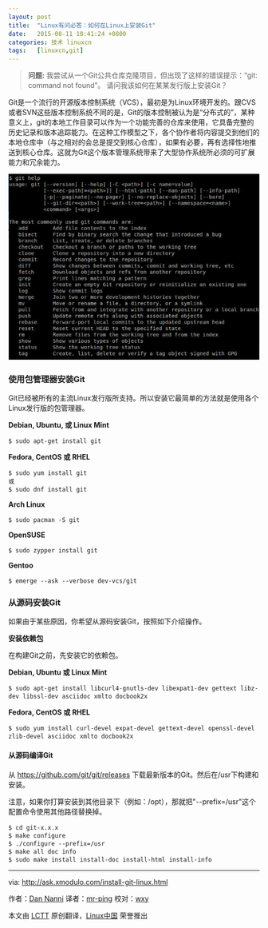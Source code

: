 ```yaml
---
layout: post
title:	"Linux有问必答：如何在Linux上安装Git"
date:	2015-08-11 10:41:24 +0800 
categories:	技术 linuxcn 
tags:	[linuxcn,git]
---
```




> 
> **问题:** 我尝试从一个Git公共仓库克隆项目，但出现了这样的错误提示：“git: command not found”。 请问我该如何在某某发行版上安装Git？
> 
> 
> 


Git是一个流行的开源版本控制系统（VCS），最初是为Linux环境开发的。跟CVS或者SVN这些版本控制系统不同的是，Git的版本控制被认为是“分布式的”，某种意义上，git的本地工作目录可以作为一个功能完善的仓库来使用，它具备完整的历史记录和版本追踪能力。在这种工作模型之下，各个协作者将内容提交到他们的本地仓库中（与之相对的会总是提交到核心仓库），如果有必要，再有选择性地推送到核心仓库。这就为Git这个版本管理系统带来了大型协作系统所必须的可扩展能力和冗余能力。


![](/Asserts/Images/album/201508/11/104131eabj44az8413veaa.jpg)


### 使用包管理器安装Git


Git已经被所有的主流Linux发行版所支持。所以安装它最简单的方法就是使用各个Linux发行版的包管理器。


**Debian, Ubuntu, 或 Linux Mint**



```
$ sudo apt-get install git

```

**Fedora, CentOS 或 RHEL**



```
$ sudo yum install git
或
$ sudo dnf install git

```

**Arch Linux**



```
$ sudo pacman -S git

```

**OpenSUSE**



```
$ sudo zypper install git

```

**Gentoo**



```
$ emerge --ask --verbose dev-vcs/git

```

### 从源码安装Git


如果由于某些原因，你希望从源码安装Git，按照如下介绍操作。


**安装依赖包**


在构建Git之前，先安装它的依赖包。


**Debian, Ubuntu 或 Linux Mint**



```
$ sudo apt-get install libcurl4-gnutls-dev libexpat1-dev gettext libz-dev libssl-dev asciidoc xmlto docbook2x

```

**Fedora, CentOS 或 RHEL**



```
$ sudo yum install curl-devel expat-devel gettext-devel openssl-devel zlib-devel asciidoc xmlto docbook2x

```

#### 从源码编译Git


从 <https://github.com/git/git/releases> 下载最新版本的Git。然后在/usr下构建和安装。


注意，如果你打算安装到其他目录下（例如：/opt），那就把"--prefix=/usr"这个配置命令使用其他路径替换掉。



```
$ cd git-x.x.x
$ make configure
$ ./configure --prefix=/usr
$ make all doc info
$ sudo make install install-doc install-html install-info

```



---


via: <http://ask.xmodulo.com/install-git-linux.html>


作者：[Dan Nanni](http://ask.xmodulo.com/author/nanni) 译者：[mr-ping](https://github.com/mr-ping) 校对：[wxy](https://github.com/wxy)


本文由 [LCTT](https://github.com/LCTT/TranslateProject) 原创翻译，[Linux中国](https://linux.cn/) 荣誉推出
